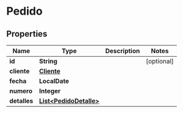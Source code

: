 

# Pedido


## Properties

| Name | Type | Description | Notes |
|------------ | ------------- | ------------- | -------------|
|**id** | **String** |  |  [optional] |
|**cliente** | [**Cliente**](Cliente.md) |  |  |
|**fecha** | **LocalDate** |  |  |
|**numero** | **Integer** |  |  |
|**detalles** | [**List&lt;PedidoDetalle&gt;**](PedidoDetalle.md) |  |  |



